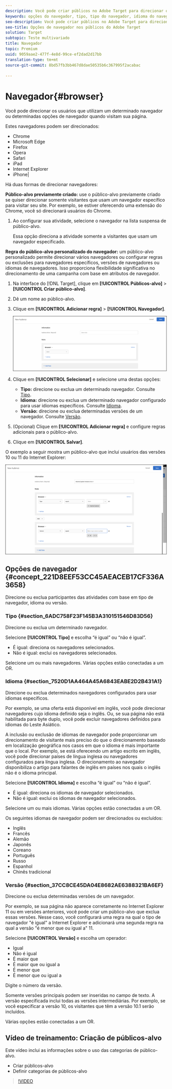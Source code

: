 ```yaml
---
description: Você pode criar públicos no Adobe Target para direcionar os usuários que utilizam um determinado navegador ou determinadas opções de navegador quando visitam sua página.
keywords: opções do navegador, tipo, tipo do navegador, idioma do navegador, idioma, versão, versão do navegador
seo-description: Você pode criar públicos no Adobe Target para direcionar os usuários que utilizam um determinado navegador ou determinadas opções de navegador quando visitam sua página.
seo-title: Opções de navegador nos públicos do Adobe Target
solution: Target
subtopic: Teste multivariado
title: Navegador
topic: Premium
uuid: 9059aae2-477f-4e8d-99ce-ef2dad2d17bb
translation-type: tm+mt
source-git-commit: 8bd57fb3bb467d8dae50535b6c367995f2acabac

---
```



# Navegador{#browser}

Você pode direcionar os usuários que utilizam um determinado navegador ou determinadas opções de navegador quando visitam sua página.

Estes navegadores podem ser direcionados:

* Chrome
* Microsoft Edge
* Firefox
* Opera
* Safari
* iPad
* Internet Explorer
* iPhone|

Há duas formas de direcionar navegadores:

**Público-alvo previamente criado:** use o público-alvo previamente criado se quiser direcionar somente visitantes que usam um navegador específico para visitar seu site. Por exemplo, se estiver oferecendo uma extensão do Chrome, você só direcionará usuários do Chrome.

1. Ao configurar sua atividade, selecione o navegador na lista suspensa de público-alvo.

   Essa opção direciona a atividade somente a visitantes que usam um navegador especificado.

**Regra do público-alvo personalizado do navegador:** um público-alvo personalizado permite direcionar vários navegadores ou configurar regras ou exclusões para navegadores específicos, versões de navegadores ou idiomas de navegadores. Isso proporciona flexibilidade significativa no direcionamento de uma campanha com base em atributos de navegador.

1. Na interface do [!DNL Target], clique em **[!UICONTROL Públicos-alvo]** &gt; **[!UICONTROL Criar público-alvo]**.
1. Dê um nome ao público-alvo.
1. Clique em **[!UICONTROL Adicionar regra]** &gt; **[!UICONTROL Navegador]**.

   ![Regras &gt; Navegador](assets/target_browser.png)

1. Clique em **[!UICONTROL Selecionar]** e selecione uma destas opções:

   * **Tipo:** direcione ou exclua um determinado navegador. Consulte [Tipo](../../../c-target/c-audiences/c-target-rules/browser.md#section_6ADC758F23F145B3A310151546D83D56).
   * **Idioma:** direcione ou exclua um determinado navegador configurado para usar idiomas específicos. Consulte [Idioma](../../../c-target/c-audiences/c-target-rules/browser.md#section_7520D1AA464A45A6843EABE2D2B431A1).
   * **Versão:** direcione ou exclua determinadas versões de um navegador. Consulte [Versão](../../../c-target/c-audiences/c-target-rules/browser.md#section_37CC8CE45DA04E8682AE6388321BA6EF).

1. (Opcional) Clique em **[!UICONTROL Adicionar regra]** e configure regras adicionais para o público-alvo.
1. Clique em **[!UICONTROL Salvar]**.

O exemplo a seguir mostra um público-alvo que inclui usuários das versões 10 ou 11 do Internet Explorer:

![Target IE 10 e 11](/help/c-target/c-audiences/c-target-rules/assets/target_ie-10-11.png)

## Opções de navegador {#concept_221D8EEF53CC45AEACEB17CF336A3658}

Direcione ou exclua participantes das atividades com base em tipo de navegador, idioma ou versão.

### Tipo {#section_6ADC758F23F145B3A310151546D83D56}

Direcione ou exclua um determinado navegador.

Selecione **[!UICONTROL Tipo]** e escolha “é igual” ou “não é igual”.

* É igual: direciona os navegadores selecionados.
* Não é igual: exclui os navegadores selecionados.

Selecione um ou mais navegadores. Várias opções estão conectadas a um OR.

### Idioma {#section_7520D1AA464A45A6843EABE2D2B431A1}

Direcione ou exclua determinados navegadores configurados para usar idiomas específicos.

Por exemplo, se uma oferta está disponível em inglês, você pode direcionar navegadores cujo idioma definido seja o inglês. Ou, se sua página não está habilitada para byte duplo, você pode excluir navegadores definidos para idiomas do Leste Asiático.

A inclusão ou exclusão de idiomas de navegador pode proporcionar um direcionamento de visitante mais preciso do que o direcionamento baseado em localização geográfica nos casos em que o idioma é mais importante que o local. Por exemplo, se está oferecendo um artigo escrito em inglês, você pode direcionar países de língua inglesa ou navegadores configurados para língua inglesa. O direcionamento ao navegador disponibiliza o artigo para falantes de inglês em países nos quais o inglês não é o idioma principal.

Selecione **[!UICONTROL Idioma]** e escolha “é igual” ou “não é igual”.

* É igual: direciona os idiomas de navegador selecionados.
* Não é igual: exclui os idiomas de navegador selecionados.

Selecione um ou mais idiomas. Várias opções estão conectadas a um OR.

Os seguintes idiomas de navegador podem ser direcionados ou excluídos:

* Inglês
* Francês
* Alemão
* Japonês
* Coreano
* Português
* Russo
* Espanhol
* Chinês tradicional

### Versão {#section_37CC8CE45DA04E8682AE6388321BA6EF}

Direcione ou exclua determinadas versões de um navegador.

Por exemplo, se sua página não aparece corretamente no Internet Explorer 11 ou em versões anteriores, você pode criar um público-alvo que exclua essas versões. Nesse caso, você configurará uma regra na qual o tipo de navegador "é igual" a Internet Explorer e adicionará uma segunda regra na qual a versão "é menor que ou igual a" 11.

Selecione **[!UICONTROL Versão]** e escolha um operador:

* Igual
* Não é igual
* É maior que
* É maior que ou igual a
* É menor que
* É menor que ou igual a

Digite o número da versão.

Somente versões principais podem ser inseridas no campo de texto. A versão especificada inclui todas as versões intermediárias. Por exemplo, se você especificar a versão 10, os visitantes que têm a versão 10.1 serão incluídos.

Várias opções estão conectadas a um OR.

## Vídeo de treinamento: Criação de públicos-alvo

Este vídeo inclui as informações sobre o uso das categorias de público-alvo.

* Criar públicos-alvo
* Definir categorias de públicos-alvo

>[!VIDEO](https://video.tv.adobe.com/v/17392?captions=por_br)